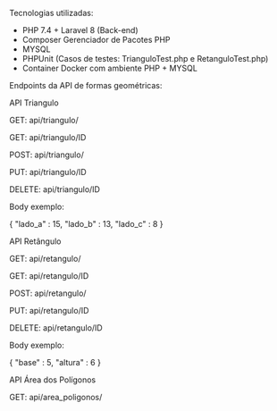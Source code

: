 Tecnologias utilizadas:
* PHP 7.4 + Laravel 8 (Back-end)
* Composer Gerenciador de Pacotes PHP
* MYSQL
* PHPUnit (Casos de testes: TrianguloTest.php e RetanguloTest.php)
* Container Docker com ambiente PHP + MYSQL


Endpoints da API de formas geométricas:


API Triangulo

GET: api/triangulo/

GET: api/triangulo/ID

POST: api/triangulo/

PUT: api/triangulo/ID

DELETE: api/triangulo/ID

Body exemplo:

{ "lado_a" : 15, "lado_b" : 13, "lado_c" : 8 }

API Retângulo

GET: api/retangulo/

GET: api/retangulo/ID

POST: api/retangulo/

PUT: api/retangulo/ID

DELETE: api/retangulo/ID

Body exemplo:

{ "base" : 5, "altura" : 6 }

API Área dos Polígonos

GET: api/area_poligonos/
